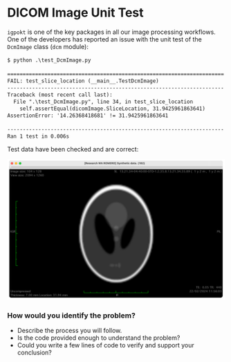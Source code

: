 # DICOM Image Unit Test

`igpokt` is one of the key packages in all our image processing workflows. One of the developers has reported an issue with the unit test of the `DcmImage` class (`dcm` module):

```
$ python .\test_DcmImage.py

======================================================================
FAIL: test_slice_location (__main__.TestDcmImage)
----------------------------------------------------------------------
Traceback (most recent call last):
  File ".\test_DcmImage.py", line 34, in test_slice_location
    self.assertEqual(dicomImage.SliceLocation, 31.9425961863641)
AssertionError: '14.26368418681' != 31.9425961863641

----------------------------------------------------------------------
Ran 1 test in 0.006s
```

Test data have been checked and are correct:

![DICOM_VISUALISATION](doc/2024-SD033-Horos_Screenshot.png)

### How would you identify the problem?

- Describe the process you will follow. 
- Is the code provided enough to understand the problem?
- Could you write a few lines of code to verify and support your conclusion?